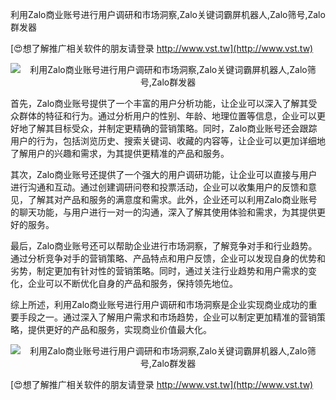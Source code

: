 利用Zalo商业账号进行用户调研和市场洞察,Zalo关键词霸屏机器人,Zalo筛号,Zalo群发器

[😍想了解推广相关软件的朋友请登录 http://www.vst.tw](http://www.vst.tw)

 <center><img src="https://vst.tw/MP4/tuiguang/png/5.png" alt="利用Zalo商业账号进行用户调研和市场洞察,Zalo关键词霸屏机器人,Zalo筛号,Zalo群发器"></center>

首先，Zalo商业账号提供了一个丰富的用户分析功能，让企业可以深入了解其受众群体的特征和行为。通过分析用户的性别、年龄、地理位置等信息，企业可以更好地了解其目标受众，并制定更精确的营销策略。同时，Zalo商业账号还会跟踪用户的行为，包括浏览历史、搜索关键词、收藏的内容等，让企业可以更加详细地了解用户的兴趣和需求，为其提供更精准的产品和服务。

其次，Zalo商业账号还提供了一个强大的用户调研功能，让企业可以直接与用户进行沟通和互动。通过创建调研问卷和投票活动，企业可以收集用户的反馈和意见，了解其对产品和服务的满意度和需求。此外，企业还可以利用Zalo商业账号的聊天功能，与用户进行一对一的沟通，深入了解其使用体验和需求，为其提供更好的服务。

最后，Zalo商业账号还可以帮助企业进行市场洞察，了解竞争对手和行业趋势。通过分析竞争对手的营销策略、产品特点和用户反馈，企业可以发现自身的优势和劣势，制定更加有针对性的营销策略。同时，通过关注行业趋势和用户需求的变化，企业可以不断优化自身的产品和服务，保持领先地位。

综上所述，利用Zalo商业账号进行用户调研和市场洞察是企业实现商业成功的重要手段之一。通过深入了解用户需求和市场趋势，企业可以制定更加精准的营销策略，提供更好的产品和服务，实现商业价值最大化。

 <center><img src="https://vst.tw/MP4/tuiguang/png/1.png" alt="利用Zalo商业账号进行用户调研和市场洞察,Zalo关键词霸屏机器人,Zalo筛号,Zalo群发器"></center>

[😍想了解推广相关软件的朋友请登录 http://www.vst.tw](http://www.vst.tw)



